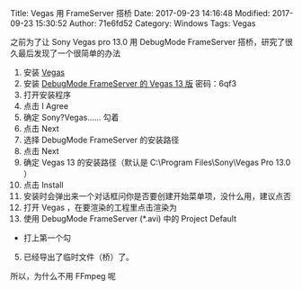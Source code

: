 Title: Vegas 用 FrameServer 搭桥
Date: 2017-09-23 14:16:48
Modified: 2017-09-23 15:30:52
Author: 71e6fd52
Category: Windows
Tags: Vegas

之前为了让 Sony Vegas pro 13.0 用 DebugMode FrameServer 搭桥，研究了很久最后发现了一个很简单的办法

1. 安装 [Vegas](http://vegasbar.lofter.com/post/1d4450de_74cd602)
2. 安装 [DebugMode FrameServer 的 Vegas 13 版](http://pan.baidu.com/s/1pLRarub) 密码：6qf3
  1. 打开安装程序
  2. 点击 I Agree
  3. 确定 Sony?Vegas…… 勾着
  4. 点击 Next
  5. 选择 DebugMode FrameServer 的安装路径
  6. 点击 Next
  7. 确定 Vegas 13 的安装路径（默认是 C:\Program Files\Sony\Vegas Pro 13.0 ）
  8. 点击 Install
  9. 安装时会弹出来一个对话框问你是否要创建开始菜单项，没什么用，建议点否
3. 打开 Vegas ，在要渲染的工程里点击渲染为
4. 使用 DebugMode FrameServer (\*.avi) 中的 Project Default
  * 打上第一个勾
5. 已经导出了临时文件（桥）了。

所以，为什么不用 FFmpeg 呢
